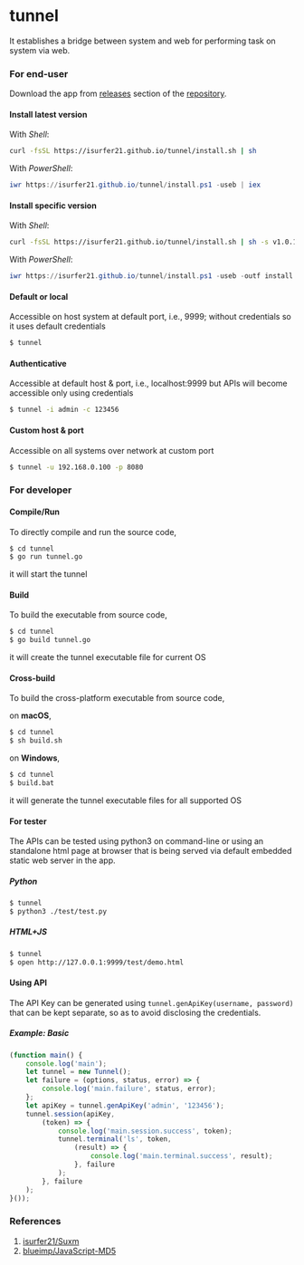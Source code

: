 # tunnel
It establishes a bridge between system and web for performing task on system via web.


### For end-user
Download the app from [releases](https://github.com/isurfer21/tunnel/releases) section of the [repository](https://github.com/isurfer21/tunnel).

#### Install latest version

With *Shell*:

```bash
curl -fsSL https://isurfer21.github.io/tunnel/install.sh | sh
```

With *PowerShell*:

```powershell
iwr https://isurfer21.github.io/tunnel/install.ps1 -useb | iex
```

#### Install specific version

With *Shell*:

```bash
curl -fsSL https://isurfer21.github.io/tunnel/install.sh | sh -s v1.0.1
```

With *PowerShell*:

```powershell
iwr https://isurfer21.github.io/tunnel/install.ps1 -useb -outf install.ps1; .\install.ps1 v1.0.1
```

#### Default or local
Accessible on host system at default port, i.e., 9999; without credentials so it uses default credentials

```bash
$ tunnel
```

#### Authenticative
Accessible at default host & port, i.e., localhost:9999 but APIs will become accessible only using credentials

```bash
$ tunnel -i admin -c 123456
```

#### Custom host & port
Accessible on all systems over network at custom port

```bash
$ tunnel -u 192.168.0.100 -p 8080
```


### For developer

#### Compile/Run
To directly compile and run the source code, 

```bash
$ cd tunnel
$ go run tunnel.go 
```

it will start the tunnel

#### Build
To build the executable from source code,

```bash
$ cd tunnel
$ go build tunnel.go
```

it will create the tunnel executable file for current OS

#### Cross-build
To build the cross-platform executable from source code,

on **macOS**,

```bash
$ cd tunnel
$ sh build.sh
```

on **Windows**,

```bash
$ cd tunnel
$ build.bat
```

it will generate the tunnel executable files for all supported OS



#### For tester
The APIs can be tested using python3 on command-line or using an standalone html page at browser that is being served via default embedded static web server in the app.

##### Python
```bash
$ tunnel
$ python3 ./test/test.py 
```

##### HTML+JS
```bash
$ tunnel
$ open http://127.0.0.1:9999/test/demo.html
```


#### Using API 
The API Key can be generated using `tunnel.genApiKey(username, password)` that can be kept separate, so as to avoid disclosing the credentials.

##### Example: Basic

```js
(function main() {
    console.log('main');
    let tunnel = new Tunnel();
    let failure = (options, status, error) => {
        console.log('main.failure', status, error);
    };
    let apiKey = tunnel.genApiKey('admin', '123456');
    tunnel.session(apiKey,
        (token) => {
            console.log('main.session.success', token);
            tunnel.terminal('ls', token,
                (result) => {
                    console.log('main.terminal.success', result);
                }, failure
            );
        }, failure
    );
}());
```


### References

1. [isurfer21/Suxm](https://github.com/isurfer21/Suxm)
2. [blueimp/JavaScript-MD5](https://github.com/blueimp/JavaScript-MD5)